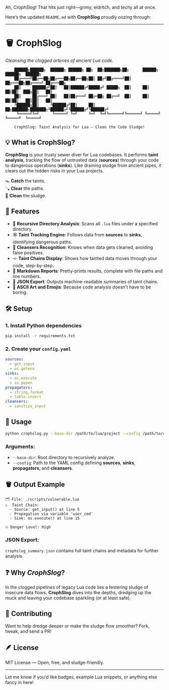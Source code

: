 Ah, *CrophSlog*! That hits just right—grimy, eldritch, and techy all at once.

Here’s the updated `README.md` with **CrophSlog** proudly oozing through:

---

# 🪣 **CrophSlog**  
_Cleansing the clogged arteries of ancient Lua code._

```
    ██████╗██████╗  ██████╗ ██████╗ ██╗  ██╗███████╗██╗      ██████╗  ██████╗  ██████╗ 
    ██╔════╝██╔══██╗██╔═══██╗██╔══██╗██║ ██╔╝██╔════╝██║     ██╔═══██╗██╔════╝ ██╔═══██╗
    ██║     ██████╔╝██║   ██║██████╔╝█████╔╝ █████╗  ██║     ██║   ██║██║  ███╗██║   ██║
    ██║     ██╔═══╝ ██║   ██║██╔═══╝ ██╔═██╗ ██╔══╝  ██║     ██║   ██║██║   ██║██║   ██║
    ╚██████╗██║     ╚██████╔╝██║     ██║  ██╗███████╗███████╗╚██████╔╝╚██████╔╝╚██████╔╝
     ╚═════╝╚═╝      ╚═════╝ ╚═╝     ╚═╝  ╚═╝╚══════╝╚══════╝ ╚═════╝  ╚═════╝  ╚═════╝ 
                                
    CrophSlog: Taint Analysis for Lua — Clean the Code Sludge!
```

## 💡 What is CrophSlog?

**CrophSlog** is your trusty sewer diver for Lua codebases. It performs **taint analysis**, tracking the flow of untrusted data (**sources**) through your code to dangerous operations (**sinks**). Like draining sludge from ancient pipes, it clears out the hidden risks in your Lua projects.

🪤 **Catch** the taints.  
🪠 **Clear** the paths.  
🧹 **Clean** the sludge.

## 🧩 Features

- 📁 **Recursive Directory Analysis**: Scans all `.lua` files under a specified directory.
- 🕸️ **Taint Tracking Engine**: Follows data from **sources** to **sinks**, identifying dangerous paths.
- 🚿 **Cleansers Recognition**: Knows when data gets cleaned, avoiding false positives.
- 🪢 **Taint Chains Display**: Shows how tainted data moves through your code, step-by-step.
- 📝 **Markdown Reports**: Pretty-prints results, complete with file paths and line numbers.
- 🧩 **JSON Export**: Outputs machine-readable summaries of taint chains.
- 🎨 **ASCII Art and Emojis**: Because code analysis doesn't have to be boring.

## 🛠️ Setup

### 1. Install Python dependencies

```bash
pip install -r requirements.txt
```

### 2. Create your `config.yaml`

```yaml
sources:
  - get_input
  - os.getenv
sinks:
  - os.execute
  - io.popen
propagators:
  - string.format
  - table.insert
cleansers:
  - sanitize_input
```

## 🚦 Usage

```bash
python crophslog.py --base-dir /path/to/lua/project --config /path/to/config.yaml
```

### Arguments:

- `--base-dir`: Root directory to recursively analyze.
- `--config`: Path to the YAML config defining **sources**, **sinks**, **propagators**, and **cleansers**.

## 🪣 Output Example

```
🗂️ File: ./scripts/vulnerable.lua
⚠️  Taint Chain:
  - Source: get_input() at line 5
  - Propagation via variable 'user_cmd'
  - Sink: os.execute() at line 15

🔥 Danger Level: High
```

### JSON Export:  
`crophslog_summary.json` contains full taint chains and metadata for further analysis.

## ❓ Why *CrophSlog*?

In the clogged pipelines of legacy Lua code lies a festering sludge of insecure data flows. **CrophSlog** dives into the depths, dredging up the muck and leaving your codebase sparkling (or at least safe).

## 🤝 Contributing

Want to help dredge deeper or make the sludge flow smoother? Fork, tweak, and send a PR!

## 🪶 License

MIT License — Open, free, and sludge-friendly.

---

Let me know if you'd like badges, example Lua snippets, or anything else fancy in here!
